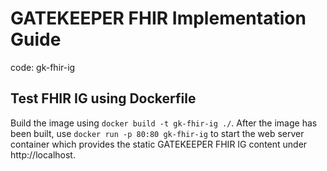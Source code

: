 # GATEKEEPER FHIR Implementation Guide
code: gk-fhir-ig

## Test FHIR IG using Dockerfile
Build the image using `docker build -t gk-fhir-ig ./`. After the image has been built,
use `docker run -p 80:80 gk-fhir-ig` to start the web server container which provides the
static GATEKEEPER FHIR IG content under http://localhost.

